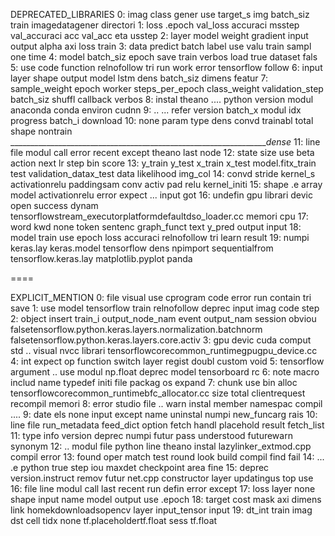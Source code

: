DEPRECATED_LIBRARIES
0: imag class gener use target_s img batch_siz train imagedatagener directori
1: loss .epoch val_loss accuraci msstep val_accuraci acc val_acc eta usstep
2: layer model weight gradient input output alpha axi loss train
3: data predict batch label use valu train sampl one time
4: model batch_siz epoch save train verbos load true dataset fals
5: use code function relnofollow tri run work error tensorflow follow
6: input layer shape output model lstm dens batch_siz dimens featur
7: sample_weight epoch worker steps_per_epoch class_weight validation_step batch_siz shuffl callback verbos
8: instal theano .... python version modul anaconda conda environ cudnn
9: .. ... refer version batch_x modul idx progress batch_i download
10: none param type dens convd trainabl total shape nontrain _________________________________________________________________dense_
11: line file modul call error recent except theano last node
12: state size use beta action next lr step bin score
13: y_train y_test x_train x_test model.fitx_train test validation_datax_test data likelihood img_col
14: convd stride kernel_s activationrelu paddingsam conv activ pad relu kernel_initi
15: shape .e array model activationrelu error expect ... input got
16: undefin gpu librari devic open success dynam tensorflowstream_executorplatformdefaultdso_loader.cc memori cpu
17: word kwd none token sentenc graph_funct text y_pred output input
18: model train use epoch loss accuraci relnofollow tri learn result
19: numpi keras.lay keras.model tensorflow dens npimport sequentialfrom tensorflow.keras.lay matplotlib.pyplot panda

====

EXPLICIT_MENTION
0: file visual use cprogram code error run contain tri save
1: use model tensorflow train relnofollow deprec input imag code step
2: object insert train_i output_node_nam event output_nam session obviou falsetensorflow.python.keras.layers.normalization.batchnorm falsetensorflow.python.keras.layers.core.activ
3: gpu devic cuda comput std .. visual nvcc librari tensorflowcorecommon_runtimegpugpu_device.cc
4: int expect op function switch layer regist doubl custom void
5: tensorflow argument .. use modul np.float deprec model tensorboard rc
6: note macro includ name typedef initi file packag os expand
7: chunk use bin alloc tensorflowcorecommon_runtimebfc_allocator.cc size total clientrequest recompil memori
8: error studio file .. warn instal member namespac compil ....
9: date els none input except name uninstal numpi new_funcarg rais
10: line file run_metadata feed_dict option fetch handl placehold result fetch_list
11: type info version deprec numpi futur pass understood futurewarn synonym
12: .. modul file python line theano instal lazylinker_extmod.cpp compil error
13: found oper match test round look build compil find fail
14: ... .e python true step iou maxdet checkpoint area fine
15: deprec version.instruct remov futur net.cpp constructor layer updatingus top use
16: file line modul call last recent run defin error except
17: loss layer none shape input name model output use .epoch
18: target cost mask axi dimens link homekdownloadsopencv layer input_tensor input
19: dt_int train imag dst cell tidx none tf.placeholdertf.float sess tf.float
